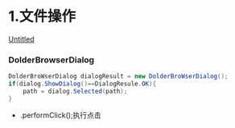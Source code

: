 # 1.文件操作

[Untitled](1%20%E6%96%87%E4%BB%B6%E6%93%8D%E4%BD%9C%20088b6ca83bab4e2eb39ff64ca2c1ec5f/Untitled%20Database%201fbb5ea4fe3543b9840faec20f5759eb.csv)

### DolderBrowserDialog

```C#
DolderBroWserDialog dialogResult = new DolderBroWserDialog();
if(dialog.ShowDialog()==DialogResule.OK){ 
    path = dialog.Selected(path);
}
```

- .performClick();执行点击
